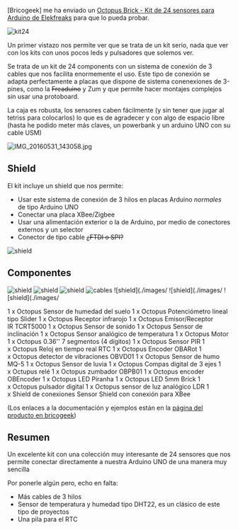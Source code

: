 [Bricogeek] me ha enviado un
[Octopus Brick - Kit de 24 sensores para Arduino de Elekfreaks](http://tienda.bricogeek.com/kits-arduino/830-octopus-brick-kit-de-24-sensores-para-arduino.html) para que lo pueda probar.

![kit24](./images/IMG_20160531_143103.jpg)


Un primer vistazo nos permite ver que se trata de un kit serio, nada que ver con los kits con unos pocos leds y pulsadores que solemos ver.

Se trata de un kit de 24 components con un sistema de conexión de 3 cables que nos facilita enormemente el uso. Este tipo de conexión se adapta perfectamente a placas que dispone de sistema conenexiones de 3-pines, como la ~~Freaduino~~ y Zum y que permite hacer montajes complejos sin usar una protoboard.

La caja es robusta, los sensores caben fácilmente (y sin tener que jugar al tetriss para colocarlos) lo que es de agradecer y con algo de espacio libre (hasta he podido meter más claves, un powerbank y un arduino UNO con su cable USM)

![IMG_20160531_143058.jpg](./images/IMG_20160531_143058.jpg)

## Shield

El kit incluye un shield  que  nos permite:
* Usar este sistema de conexión de 3 hilos en placas Arduino _normales_ de tipo Arduino UNO
* Conectar una placa XBee/Zigbee
* Usar una alimentación exterior o la de Arduino, por medio de conectores externos y un selector
* Conector de tipo cable ~~¿FTDI o SPI?~~

![shield](./images/IMG_20160531_143235.jpg)

## Componentes

![shield](./images/IMG_20160531_143245.jpg)
![shield](./images/IMG_20160531_143306.jpg)
![shield](./images/IMG_20160531_143313.jpg)
![cables](./images/IMG_20160531_143337.jpg)
![shield](./images/
  ![shield](./images/
    ![shield](./images/

1 x Octopus Sensor de humedad del suelo
1 x Octopus Potenciómetro lineal tipo Slider
1 x Octopus Receptor infrarojo
1 x Octopus Emisor/Receptor IR TCRT5000
1 x Octopus Sensor de sonido
1 x Octopus Sensor de inclinación
1 x Octopus Sensor analógico de temperatura
1 x Octopus Motor
1 x Octopus 0.36'' 7 segmentos (4 dígitos)
1 x Octopus Sensor PIR
1 x Octopus Reloj en tiempo real RTC
1 x Octopus Encoder OBARot
1 x Octopus detector de vibraciones OBVD01
1 x Octopus Sensor de humo MQ-5
1 x Octopus Sensor de luvia
1 x Octopus Compas digital de 3 ejes
1 x Octupus relé
1 x Octopus zumbador OBPB01
1 x Octopus encoder OBEncoder
1 x Octopus LED Piranha
1 x Octopus LED 5mm Brick
1 x Octopus pulsador digital
1 x Octopus sensor de luz analógico LDR
1 x Shield de conexiones Sensor Shield con conexión para XBee

(Los enlaces a la documentación y ejemplos están en la [página del producto en bricogeek](http://tienda.bricogeek.com/kits-arduino/830-octopus-brick-kit-de-24-sensores-para-arduino.html))

## Resumen

Un excelente kit con una colección muy interesante de 24 sensores que nos permite conectar directamente a nuestra Arduino UNO de una manera muy sencilla

Por ponerle algún pero, echo en falta:
* Más cables de 3 hilos
* Sensor de temperatura y humedad tipo DHT22, es un clásico de este tipo de proyectos
* Una pila para el RTC
